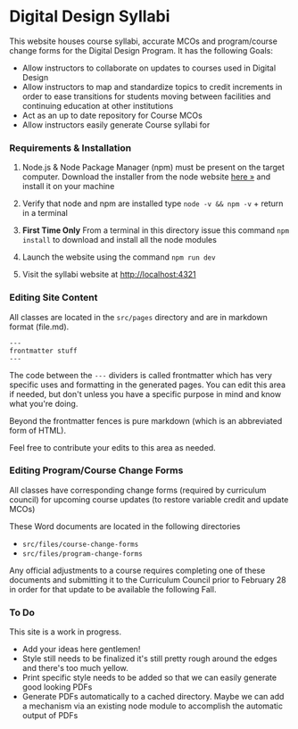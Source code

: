 # Digital Design Syllabi

This website houses course syllabi, accurate MCOs and program/course change forms for the Digital Design Program. It has the following Goals:
* Allow instructors to collaborate on updates to courses used in Digital Design
* Allow instructors to map and standardize topics to credit increments in order to ease transitions for students moving between facilities and continuing education at other institutions
* Act as an up to date repository for Course MCOs
* Allow instructors easily generate Course syllabi for

### Requirements & Installation
1. Node.js & Node Package Manager (npm) must be present on the target computer. Download the installer from  the node website [here »](https://node.com) and install it on your machine

1. Verify that node and npm are installed type `node -v && npm -v` + return in a terminal
1. **First Time Only** From a terminal in this directory issue this command `npm install` to download and install all the node modules
1. Launch the website using the command `npm run dev`
1. Visit the syllabi website at [http://localhost:4321](http://localhost:4321)

### Editing Site Content
All classes are located in the `src/pages` directory and are in markdown format (file.md).

```
---
frontmatter stuff
---
```
The code between the `---` dividers is called frontmatter which has very specific uses and formatting in the generated pages. You can edit this area if needed, but don't unless you have a specific purpose in mind and know what you're doing.

Beyond the frontmatter fences is pure markdown (which is an abbreviated form of HTML).

Feel free to contribute your edits to this area as needed.
### Editing Program/Course Change Forms
All classes have corresponding change forms (required by curriculum council) for upcoming course updates (to restore variable credit and update MCOs)

These Word documents are located in the following directories
* `src/files/course-change-forms`
* `src/files/program-change-forms`

Any official adjustments to a course requires completing one of these documents and submitting it to the Curriculum Council prior to February 28 in order for that update to be available the following Fall.

### To Do
This site is a work in progress.
* Add your ideas here gentlemen!
* Style still needs to be finalized it's still pretty rough around the edges and there's too much yellow.
* Print specific style needs to be added so that we can easily generate good looking PDFs
* Generate PDFs automatically to a cached directory. Maybe we can add a mechanism via an existing node module to accomplish the automatic output of PDFs
